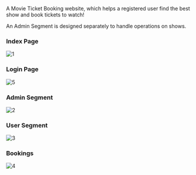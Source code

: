A Movie Ticket Booking website, which helps a registered user find the best show and book tickets to watch!

An Admin Segment is designed separately to handle operations on shows.

### Index Page
![1](https://github.com/ayanNandi410/TicketShow/assets/110126109/970c7aaf-9ac1-4a4c-a92e-e7557dba24f9)

### Login Page
![5](https://github.com/ayanNandi410/TicketShow/assets/110126109/fd9670e4-5fd7-4f2f-aa55-c354f1aed96e)

### Admin Segment
![2](https://github.com/ayanNandi410/TicketShow/assets/110126109/388bf757-7fcb-4a25-a6b9-3b3e0119a866)

### User Segment
![3](https://github.com/ayanNandi410/TicketShow/assets/110126109/19905171-8a43-4cbd-b9af-efd7406c67ba)

### Bookings
![4](https://github.com/ayanNandi410/TicketShow/assets/110126109/23d8ad63-5325-4261-8e33-3a7915f5ebaf)






